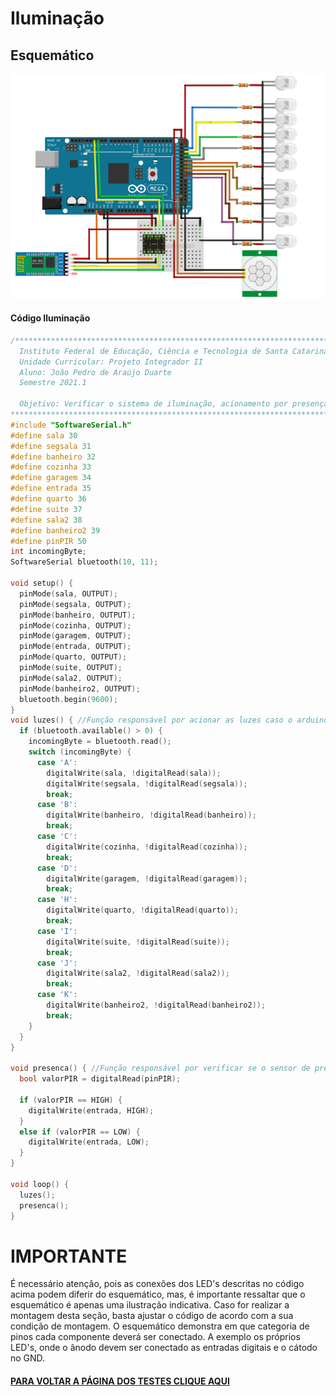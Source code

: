 # Iluminação

## Esquemático
<img src="./Imagens/ILUMINACAO.png" width="1000">

#### Código Iluminação
~~~C++
/******************************************************************************************
  Instituto Federal de Educação, Ciência e Tecnologia de Santa Catarina-Campus Florianópolis
  Unidade Curricular: Projeto Integrador II
  Aluno: João Pedro de Araújo Duarte
  Semestre 2021.1

  Objetivo: Verificar o sistema de iluminação, acionamento por presença e por comandos diretos no aplicativo
*******************************************************************************************/
#include "SoftwareSerial.h"
#define sala 30
#define segsala 31
#define banheiro 32
#define cozinha 33
#define garagem 34
#define entrada 35
#define quarto 36
#define suite 37
#define sala2 38
#define banheiro2 39
#define pinPIR 50
int incomingByte;
SoftwareSerial bluetooth(10, 11);

void setup() {
  pinMode(sala, OUTPUT);
  pinMode(segsala, OUTPUT);
  pinMode(banheiro, OUTPUT);
  pinMode(cozinha, OUTPUT);
  pinMode(garagem, OUTPUT);
  pinMode(entrada, OUTPUT);
  pinMode(quarto, OUTPUT);
  pinMode(suite, OUTPUT);
  pinMode(sala2, OUTPUT);
  pinMode(banheiro2, OUTPUT);
  bluetooth.begin(9600);
}
void luzes() { //Função responsável por acionar as luzes caso o arduino receba do aplicativo a variável correspondente
  if (bluetooth.available() > 0) {
    incomingByte = bluetooth.read();
    switch (incomingByte) {
      case 'A':
        digitalWrite(sala, !digitalRead(sala));
        digitalWrite(segsala, !digitalRead(segsala));
        break;
      case 'B':
        digitalWrite(banheiro, !digitalRead(banheiro));
        break;
      case 'C':
        digitalWrite(cozinha, !digitalRead(cozinha));
        break;
      case 'D':
        digitalWrite(garagem, !digitalRead(garagem));
        break;
      case 'H':
        digitalWrite(quarto, !digitalRead(quarto));
        break;
      case 'I':
        digitalWrite(suite, !digitalRead(suite));
        break;
      case 'J':
        digitalWrite(sala2, !digitalRead(sala2));
        break;
      case 'K':
        digitalWrite(banheiro2, !digitalRead(banheiro2));
        break;
    }
  }
}

void presenca() { //Função responsável por verificar se o sensor de presença foi acionado ou não, caso positivo liga o LED da entrada
  bool valorPIR = digitalRead(pinPIR);

  if (valorPIR == HIGH) {
    digitalWrite(entrada, HIGH);
  }
  else if (valorPIR == LOW) {
    digitalWrite(entrada, LOW);
  }
}

void loop() {
  luzes();
  presenca();
}
~~~
# IMPORTANTE
É necessário atenção, pois as conexões dos LED's descritas no código acima podem diferir do esquemático, mas, é importante ressaltar que o esquemático é apenas uma ilustração indicativa. Caso for realizar a montagem desta seção, basta ajustar o código de acordo com a sua condição de montagem. O esquemático demonstra em que categoria de pinos cada componente deverá ser conectado. A exemplo os próprios LED's, onde o ânodo devem ser conectado as entradas digitais e o cátodo no GND.

 #### [PARA VOLTAR A PÁGINA DOS TESTES CLIQUE AQUI](https://github.com/jaojao7/pi2_jpad/blob/main/testes.md)
